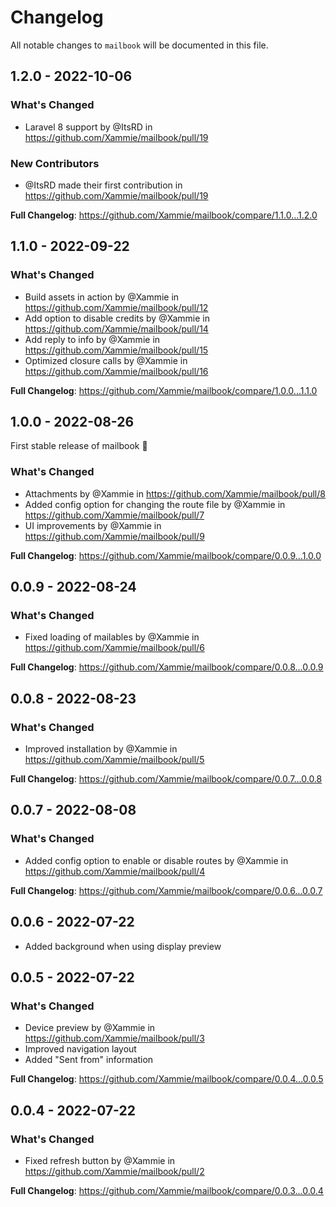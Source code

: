 # Changelog

All notable changes to `mailbook` will be documented in this file.

## 1.2.0 - 2022-10-06

### What's Changed

- Laravel 8 support by @ItsRD in https://github.com/Xammie/mailbook/pull/19

### New Contributors

- @ItsRD made their first contribution in https://github.com/Xammie/mailbook/pull/19

**Full Changelog**: https://github.com/Xammie/mailbook/compare/1.1.0...1.2.0

## 1.1.0 - 2022-09-22

### What's Changed

- Build assets in action by @Xammie in https://github.com/Xammie/mailbook/pull/12
- Add option to disable credits by @Xammie in https://github.com/Xammie/mailbook/pull/14
- Add reply to info by @Xammie in https://github.com/Xammie/mailbook/pull/15
- Optimized closure calls by @Xammie in https://github.com/Xammie/mailbook/pull/16

**Full Changelog**: https://github.com/Xammie/mailbook/compare/1.0.0...1.1.0

## 1.0.0 - 2022-08-26

First stable release of mailbook 🎉

### What's Changed

- Attachments by @Xammie in https://github.com/Xammie/mailbook/pull/8
- Added config option for changing the route file by @Xammie in https://github.com/Xammie/mailbook/pull/7
- UI improvements by @Xammie in https://github.com/Xammie/mailbook/pull/9

**Full Changelog**: https://github.com/Xammie/mailbook/compare/0.0.9...1.0.0

## 0.0.9 - 2022-08-24

### What's Changed

- Fixed loading of mailables by @Xammie in https://github.com/Xammie/mailbook/pull/6

**Full Changelog**: https://github.com/Xammie/mailbook/compare/0.0.8...0.0.9

## 0.0.8 - 2022-08-23

### What's Changed

- Improved installation by @Xammie in https://github.com/Xammie/mailbook/pull/5

**Full Changelog**: https://github.com/Xammie/mailbook/compare/0.0.7...0.0.8

## 0.0.7 - 2022-08-08

### What's Changed

- Added config option to enable or disable routes by @Xammie in https://github.com/Xammie/mailbook/pull/4

**Full Changelog**: https://github.com/Xammie/mailbook/compare/0.0.6...0.0.7

## 0.0.6 - 2022-07-22

- Added background when using display preview

## 0.0.5 - 2022-07-22

### What's Changed

- Device preview by @Xammie in https://github.com/Xammie/mailbook/pull/3
- Improved navigation layout
- Added "Sent from" information

**Full Changelog**: https://github.com/Xammie/mailbook/compare/0.0.4...0.0.5

## 0.0.4 - 2022-07-22

### What's Changed

- Fixed refresh button by @Xammie in https://github.com/Xammie/mailbook/pull/2

**Full Changelog**: https://github.com/Xammie/mailbook/compare/0.0.3...0.0.4
